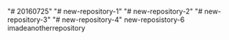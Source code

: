 "# 20160725" 
"# new-repository-1" 
"# new-repository-2" 
"# new-repository-3" 
"# new-repository-4" 
new-reposistory-6 
imadeanotherrepository 
